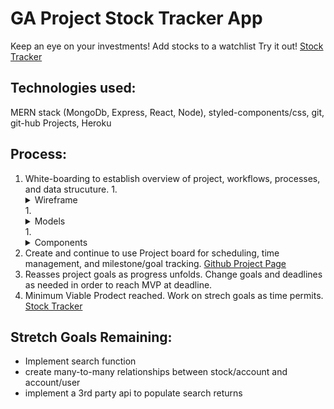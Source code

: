 # GA Project Stock Tracker App

  Keep an eye on your investments! Add stocks to a watchlist
  Try it out! [Stock Tracker](https://salty-depths-52780.herokuapp.com/)

## Technologies used:
  MERN stack (MongoDb, Express, React, Node), styled-components/css, git, git-hub Projects, Heroku

## Process:
1. White-boarding to establish overview of project, workflows, processes, and data strucuture. 
    1.<details><summary>Wireframe</summary>![wireframe](/Images/wireframe.jpg)</details>
    1.<details><summary>Models</summary>![models](/Images/models.jpg)</details>
    1.<details><summary>Components</summary>![components](/Images/components_detailed.jpg)</details>
1. Create and continue to use Project board for scheduling, time management, and milestone/goal tracking.   [Github Project Page](https://github.com/SladeInSeat/GA-Project3-StockTracker/projects/3)
1. Reasses project goals as progress unfolds. Change goals and deadlines as needed in order to reach MVP at deadline.
1. Minimum Viable Prodect reached. Work on strech goals as time permits.
[Stock Tracker](https://salty-depths-52780.herokuapp.com/)



## Stretch Goals Remaining:
* Implement search function
* create many-to-many relationships between stock/account and account/user
* implement a 3rd party api to populate search returns